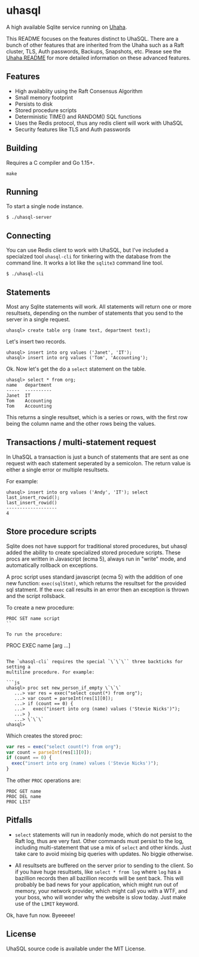 # uhasql

A high available Sqlite service running on [Uhaha](https://github.com/tidwall/uhaha).

This README focuses on the features distinct to UhaSQL. There are a bunch of other features that are inherited from the Uhaha such as a Raft cluster, TLS, Auth passwords, Backups, Snapshots, etc. Please see the [Uhaha README](https://github.com/tidwall/uhaha) for more detailed information on these advanced features.

## Features

- High availablity using the Raft Consensus Algorithm
- Small memory footprint
- Persists to disk
- Stored procedure scripts
- Deterministic TIME() and RANDOM() SQL functions
- Uses the Redis protocol, thus any redis client will work with UhaSQL
- Security features like TLS and Auth passwords

## Building

Requires a C compiler and Go 1.15+.

```
make
```

## Running

To start a single node instance. 

```
$ ./uhasql-server
```

## Connecting 

You can use Redis client to work with UhaSQL, but I've included a specialzed
tool `uhasql-cli` for tinkering with the database from the command line.
It works a lot like the `sqlite3` command line tool.

```
$ ./uhasql-cli
```

## Statements

Most any Sqlite statements will work. All statements will return one or more
resultsets, depending on the number of statements that you send to the server
in a single request.

```
uhasql> create table org (name text, department text);
```

Let's insert two records.

```
uhasql> insert into org values ('Janet', 'IT');
uhasql> insert into org values ('Tom', 'Accounting');
```

Ok. Now let's get the do a `select` statement on the table.

```
uhasql> select * from org;
name   department
-----  ----------
Janet  IT
Tom    Accounting
Tom    Accounting
```

This returns a single resultset, which is a series or rows, with the first row
being the column name and the other rows being the values.

## Transactions / multi-statement request

In UhaSQL a transaction is just a bunch of statements that are sent as one
request with each statement seperated by a semicolon. The return value is
either a single error or multiple resultsets.

For example:

```
uhasql> insert into org values ('Andy', 'IT'); select last_insert_rowid();
last_insert_rowid()
-------------------
4
```

## Store procedure scripts

Sqlite does not have support for traditional stored procedures, but uhasql
added the ability to create specialized stored procedure scripts. These procs
are written in Javascript (ecma 5), always run in "write" mode, and
automatically rollback on exceptions.

A proc script uses standard javascript (ecma 5) with the addition of one new
function: `exec(sqlStmt)`, which returns the resultset for the provided 
sql statment. If the `exec` call results in an error then an exception is 
thrown and the script rollsback.

To create a new procedure:

```
PROC SET name script
``

To run the procedure:

```
PROC EXEC name [arg ...]
```

The `uhasql-cli` requires the special `\`\`\`` three backticks for setting a
multiline procedure. For example:

```js
uhasql> proc set new_person_if_empty \`\`\`
   ...> var res = exec("select count(*) from org");
   ...> var count = parseInt(res[1][0]);
   ...> if (count == 0) {
   ...>   exec("insert into org (name) values ('Stevie Nicks')");
   ...> }
   ...> \`\`\`
uhasql>
```

Which creates the stored proc:

```js
var res = exec("select count(*) from org");
var count = parseInt(res[1][0]);
if (count == 0) {
  exec("insert into org (name) values ('Stevie Nicks')");
}
```

The other `PROC` operations are:

```
PROC GET name
PROC DEL name
PROC LIST
```



## Pitfalls

- `select` statements will run in readonly mode, which do not persist to the
Raft log, thus are very fast. Other commands must persist to the log, including multi-statement that use a mix of `select` and other kinds. Just take care to
avoid mixing big queries with updates. No biggie otherwise.

- All resultsets are buffered on the server prior to sending to the client. So
if you have huge resultsets, like `select * from log` where `log` has a
bazillion records then all bazillion records will be sent back. This will
probably be bad news for your application, which might run out of memory, your
network provider, which might call you with a WTF, and your boss, who will
wonder why the website is slow today. Just make use of the `LIMIT` keyword.
 
Ok, have fun now. Byeeeee!

## License

UhaSQL source code is available under the MIT License.

